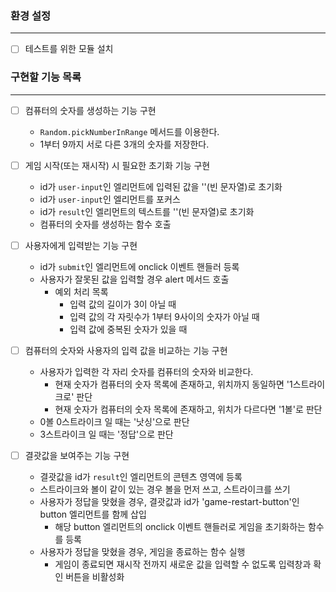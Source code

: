 ### 환경 설정
---
- [ ]  테스트를 위한 모듈 설치

### 구현할 기능 목록
---
- [ ]  컴퓨터의 숫자를 생성하는 기능 구현
    - `Random.pickNumberInRange` 메서드를 이용한다.
    - 1부터 9까지 서로 다른 3개의 숫자를 저장한다.

- [ ]  게임 시작(또는 재시작) 시 필요한 초기화 기능 구현
    - id가 `user-input`인 엘리먼트에 입력된 값을 ''(빈 문자열)로 초기화
    - id가 `user-input`인 엘리먼트를 포커스
    - id가 `result`인 엘리먼트의 텍스트를 ''(빈 문자열)로 초기화
    - 컴퓨터의 숫자를 생성하는 함수 호출

- [ ]  사용자에게 입력받는 기능 구현
    - id가 `submit`인 엘리먼트에 onclick 이벤트 핸들러 등록
    - 사용자가 잘못된 값을 입력할 경우 alert 메서드 호출
        - 예외 처리 목록
            - 입력 값의 길이가 3이 아닐 때
            - 입력 값의 각 자릿수가 1부터 9사이의 숫자가 아닐 때
            - 입력 값에 중복된 숫자가 있을 때

- [ ]  컴퓨터의 숫자와 사용자의 입력 값을 비교하는 기능 구현
    - 사용자가 입력한 각 자리 숫자를 컴퓨터의 숫자와 비교한다.
        - 현재 숫자가 컴퓨터의 숫자 목록에 존재하고, 위치까지 동일하면 '1스트라이크로' 판단
        - 현재 숫자가 컴퓨터의 숫자 목록에 존재하고, 위치가 다르다면 '1볼'로 판단
    - 0볼 0스트라이크 일 때는 '낫싱'으로 판단
    - 3스트라이크 일 때는 '정답'으로 판단

- [ ]  결괏값을 보여주는 기능 구현
    - 결괏값을 id가 `result`인 엘리먼트의 콘텐츠 영역에 등록
    - 스트라이크와 볼이 같이 있는 경우 볼을 먼저 쓰고, 스트라이크를 쓰기
    - 사용자가 정답을 맞혔을 경우, 결괏값과 id가 'game-restart-button'인 button 엘리먼트를 함께 삽입
        - 해당 button 엘리먼트의 onclick 이벤트 핸들러로 게임을 초기화하는 함수를 등록
    - 사용자가 정답을 맞혔을 경우, 게임을 종료하는 함수 실행
        - 게임이 종료되면 재시작 전까지 새로운 값을 입력할 수 없도록 입력창과 확인 버튼을 비활성화
